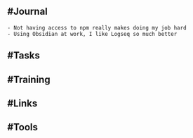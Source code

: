## #Journal
	- Not having access to npm really makes doing my job hard
	- Using Obsidian at work, I like Logseq so much better
## #Tasks
## #Training
## #Links
## #Tools